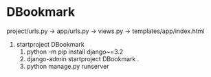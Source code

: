 # DBookmark
project/urls.py -> app/urls.py -> views.py -> templates/app/index.html
1. startproject DBookmark
   1. python -m pip install django~=3.2
   2. django-admin startproject DBookmark .
   3. python manage.py runserver